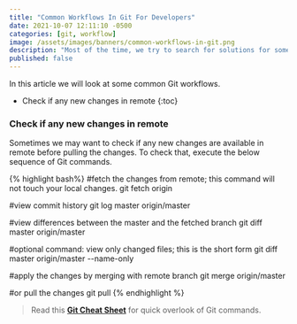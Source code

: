 ```yaml
---
title: "Common Workflows In Git For Developers"
date: 2021-10-07 12:11:10 -0500
categories: [git, workflow]
image: /assets/images/banners/common-workflows-in-git.png
description: "Most of the time, we try to search for solutions for some common Git problems. I started compiling them on this page; it might help you understand or learn more about Git."
published: false
---
```


In this article we will look at some common Git workflows.

* Check if any new changes in remote
{:toc}

### Check if any new changes in remote

Sometimes we may want to check if any new changes are available in remote before pulling the changes. To check that, execute the below sequence of Git commands.

{% highlight bash%}
#fetch the changes from remote; this command will not touch your local changes.
git fetch origin

#view commit history
git log master origin/master

#view differences between the master and the fetched branch
git diff master origin/master

#optional command: view only changed files; this is the short form
git diff master origin/master --name-only

#apply the changes by merging with remote branch
git merge origin/master

#or pull the changes
git pull
{% endhighlight %}


> Read this **[Git Cheat Sheet]({{site.baseurl}}/pages/cheat-sheets/git-cheat-sheet/)**  for quick overlook of Git commands.
